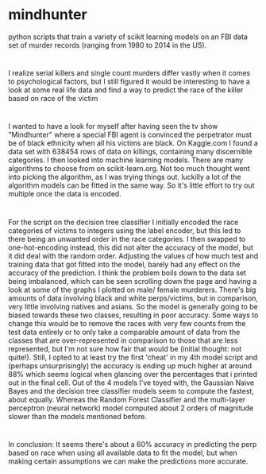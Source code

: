 # mindhunter
python scripts that train a variety of scikit learning models on an FBI data set of murder records (ranging from 1980 to 2014 in the US). 

#

 I realize serial killers and single count murders differ vastly when it comes to psychological factors, but I still figured it would be interesting to have a look at some real life data and find a way to predict the race of the killer based on race of the victim

 
#

I wanted to have a look for myself after having seen the tv show "Mindhunter" where a special FBI agent is convinced the perpetrator must be of black ethnicity when all his victims are black. On Kaggle.com I found a data set with 638454 rows of data on killings, containing many discernible categories. I then looked into machine learning models. There are many algorithms to choose from on scikit-learn.org. Not too much thought went into picking the algorithm, as I was trying things out. luckilly a lot of the algorithm models can be fitted in the same way. So it's little effort to try out multiple once the data is encoded.

 
 #
 
 For the script on the decision tree classifier I initially encoded the race categories of victims to integers using the label encoder, but this led to there being an unwanted order in the race categories. I then swapped to one-hot-encoding instead, this did not alter the accuracy of the model, but it did deal with the random order. 
Adjusting the values of how much test and training data that got fitted into the model, barely had any effect on the accuracy of the prediction. 
I think the problem boils down to the data set being imbalanced, which can be seen scrolling down the page and having a look at some of the graphs I plotted on male/ female murderers. There's big amounts of data involving black and white perps/victims, but in comparison, very little involving natives and asians. So the model is generally going to be biased towards these two classes, resulting in poor accuracy. Some ways to change this would be to remove the races with very few counts from the test data entirely or to only take a comparable amount of data from the classes that are over-represented in comparison to those that are less represented, but I'm not sure how fair that would be (initial thought: not quite!). Still, I opted to at least try the first 'cheat' in my 4th model script and (perhaps unsurprisingly) the accuracy is ending up much higher at around 88% which seems logical when glancing over the percentages that i printed out in the final cell.
Out of the 4 models I've toyed with, the Gaussian Naive Bayes and the decision tree classifier models seem to compute the fastest, about equally. Whereas the Random Forest Classifier and the multi-layer perceptron (neural network) model computed about 2 orders of magnitude slower than the models mentioned before.
 
 #
 
 In conclusion: It seems there's about a 60% accuracy in predicting the perp based on race when using all available data to fit the model, but when making certain assumptions we can make the predictions more accurate. 


